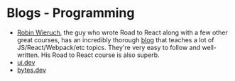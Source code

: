 # Blogs - Programming

- [Robin Wieruch](https://www.robinwieruch.de/), the guy who wrote Road to React along with a few other great courses, has an incredibly thorough [blog](https://www.robinwieruch.de/blog/) that teaches a lot of JS/React/Webpack/etc topics. They're very easy to follow and well-written. His Road to React course is also superb.
- [ui.dev](https://ui.dev/)
- [bytes.dev](https://bytes.dev/)